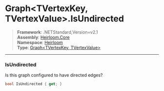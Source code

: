 # Graph\<TVertexKey, TVertexValue>.IsUndirected

> **Framework**: .NETStandard,Version=v2.1  
> **Assembly**: [Heirloom.Core][0]  
> **Namespace**: [Heirloom][0]  
> **Type**: [Graph\<TVertexKey, TVertexValue>][1]  

--------------------------------------------------------------------------------

### IsUndirected

Is this graph configured to have directed edges?

```cs
bool IsUndirected { get; }
```

[0]: ../Heirloom.Core.md
[1]: Heirloom.Graph[TVertexKey,TVertexValue].md
